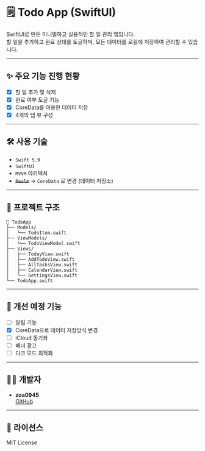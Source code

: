 # 🗒️ Todo App (SwiftUI)

SwiftUI로 만든 미니멀하고 실용적인 할 일 관리 앱입니다.  
할 일을 추가하고 완료 상태를 토글하며, 모든 데이터를 로컬에 저장하여 관리할 수 있습니다.

---

## ✨ 주요 기능 진행 현황

- [x] 할 일 추가 및 삭제
- [x] 완료 여부 토글 기능
- [x] CoreData를 이용한 데이터 저장
- [x] 4개의 탭 뷰 구성

---

## 🛠️ 사용 기술

- `Swift 5.9`
- `SwiftUI`
- `MVVM` 아키텍처
- ~~`Realm`~~ -> `CoreData` 로 변경 (데이터 저장소)

---

## 📂 프로젝트 구조

```
📂 TodoApp
├── Models/
│   └── TodoItem.swift
├── ViewModels/
│   └── TodoViewModel.swift
├── Views/
│   ├── TodayView.swift
│   ├── AddTodoView.swift
│   ├── AllTasksView.swift
│   ├── CalendarView.swift
│   └── SettingsView.swift
└── TodoApp.swift
```

---

## 📌 개선 예정 기능

- [ ] 알림 기능
- [x] CoreData으로 데이터 저장방식 변경
- [ ] iCloud 동기화
- [ ] 배너 광고
- [ ] 다크 모드 최적화

---

## 🧑‍💻 개발자

- **zoa0945**  
  [GitHub](https://github.com/zoa0945)

---

## 🪪 라이선스

MIT License
